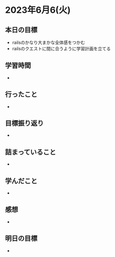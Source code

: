 # 2023年6月6(火)

## 本日の目標
- railsのかなり大まかな全体感をつかむ
- railsのクエストに間に合うように学習計画を立てる

## 学習時間
- 

## 行ったこと
- 
   
## 目標振り返り
- 

## 詰まっていること
- 

## 学んだこと
- 

## 感想
- 

## 明日の目標
- 
